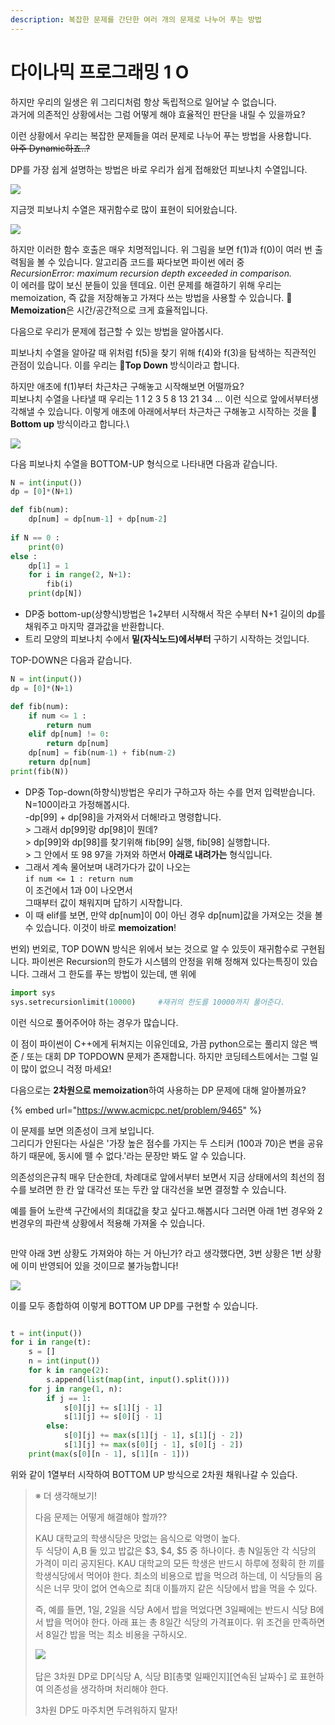 ```yaml
---
description: 복잡한 문제를 간단한 여러 개의 문제로 나누어 푸는 방법
---
```


# 다이나믹 프로그래밍 1 O

하지만 우리의 일생은 위 그리디처럼 항상 독립적으로 일어날 수 없습니다.\
과거에 의존적인 상황에서는 그럼 어떻게 해야 효율적인 판단을 내릴 수 있을까요?

이런 상황에서 우리는 복잡한 문제들을 여러 문제로 나누어 푸는 방법을 사용합니다. \
~~아주 Dynamic하죠..?~~

DP를 가장 쉽게 설명하는 방법은 바로 우리가 쉽게 접해왔던 피보나치 수열입니다.

![](<../.gitbook/assets/image (8).png>)

지금껏 피보나치 수열은 재귀함수로 많이 표현이 되어왔습니다.

![](<../.gitbook/assets/image (1) (1) (3).png>)

하지만 이러한 함수 호출은 매우 치명적입니다. 위 그림을 보면 f(1)과 f(0)이 여러 번 출력됨을 볼 수 있습니다. 알고리즘 코드를 짜다보면 파이썬 에러 중\
_RecursionError: maximum recursion depth exceeded in comparison._\
이 에러를 많이 보신 분들이 있을 텐데요. 이런 문제를 해결하기 위해 우리는 memoization, 즉 값을 저장해놓고 가져다 쓰는 방법을 사용할 수 있습니다. 📌**Memoization**은 시간/공간적으로 크게 효율적입니다.

다음으로 우리가 문제에 접근할 수 있는 방법을 알아봅시다.

피보나치 수열을 알아갈 때 위처럼 f(5)을 찾기 위해 f(4)와 f(3)을 탐색하는 직관적인 관점이 있습니다. 이를 우리는 📌**Top Down** 방식이라고 합니다.

하지만 애초에 f(1)부터 차근차근 구해놓고 시작해보면 어떨까요?\
피보나치 수열을 나타낼 때 우리는 1 1 2 3 5 8 13 21 34 … 이런 식으로 앞에서부터생각해낼 수 있습니다. 이렇게 애초에 아래에서부터 차근차근 구해놓고 시작하는 것을 📌**Bottom up** 방식이라고 합니다.\


![](<../.gitbook/assets/image (9) (2).png>)

다음 피보나치 수열을  BOTTOM-UP 형식으로 나타내면 다음과 같습니다.

```python
N = int(input())
dp = [0]*(N+1)

def fib(num):
    dp[num] = dp[num-1] + dp[num-2]
    
if N == 0 :
    print(0)
else :
    dp[1] = 1
    for i in range(2, N+1):
        fib(i)
    print(dp[N])
```

* DP중 bottom-up(상향식)방법은 1+2부터 시작해서 작은 수부터 N+1 길이의 dp를 채워주고 마지막 결과값을 반환합니다.
* 트리 모양의 피보나치 수에서 **밑(자식노드)에서부터** 구하기 시작하는 것입니다.



TOP-DOWN은 다음과 같습니다.

```python
N = int(input())
dp = [0]*(N+1)

def fib(num):
    if num <= 1 :
        return num
    elif dp[num] != 0:
        return dp[num]
    dp[num] = fib(num-1) + fib(num-2)
    return dp[num]
print(fib(N))
```

* DP중 Top-down(하향식)방법은 우리가 구하고자 하는 수를 먼저 입력받습니다. N=100이라고 가정해봅시다.\
  \-dp\[99] + dp\[98]을 가져와서 더해!라고 명령합니다.\
  \> 그래서 dp\[99]랑 dp\[98]이 뭔데?\
  \> dp\[99]와 dp\[98]를 찾기위해 fib\[99] 실행, fib\[98] 실행합니다.\
  \> 그 안에서 또 98 97을 가져와  하면서 **아래로 내려가는** 형식입니다.
* 그래서 계속 물어보며 내려가다가 값이 나오는\
  `if num <= 1 : return num`\
  이 조건에서 1과 0이 나오면서\
  그때부터 값이 채워지며 답하기 시작합니다.
* 이 때 elif를 보면, 만약 dp\[num]이 0이 아닌 경우 dp\[num]값을 가져오는 것을 볼 수 있습니다. 이것이 바로 **memoization**!

번외)  번외로, TOP DOWN 방식은 위에서 보는 것으로 알 수 있듯이 재귀함수로 구현됩니다. 파이썬은 Recursion의 한도가 시스템의 안정을 위해 정해져 있다는특징이  있습니다. 그래서 그 한도를 푸는 방법이 있는데, 맨 위에

```python
import sys     
sys.setrecursionlimit(10000)     #재귀의 한도를 10000까지 풀어준다.
```

이런 식으로 풀어주어야 하는 경우가 많습니다.

이 점이 파이썬이 C++에게 뒤쳐지는 이유인데요, 가끔 python으로는 풀리지 않은 백준 / 또는 대회 DP TOPDOWN 문제가 존재합니다. 하지만 코딩테스트에서는 그럴 일이 많이 없으니 걱정 마세요!





다음으로는 **2차원으로 memoization**하여 사용하는 DP 문제에 대해 알아볼까요?

{% embed url="https://www.acmicpc.net/problem/9465" %}

이 문제를 보면 의존성이 크게 보입니다.\
그리디가 안된다는 사실은 '가장 높은 점수를 가지는 두 스티커 (100과 70)은 변을 공유하기 때문에, 동시에 뗄 수 없다.'라는 문장만 봐도 알 수 있습니다.

의존성의은규칙 매우 단순한데, 차례대로 앞에서부터 보면서 지금 상태에서의 최선의 점수를 보려면 한 칸 앞 대각선 또는 두칸 앞 대각선을 보면 결정할 수 있습니다.



예를 들어 노란색 구간에서의 최대값을 찾고 싶다고.해봅시다 그러면 아래 1번 경우와 2번경우의 파란색 상황에서 적용해 가져올 수 있습니다.

<figure><img src="../.gitbook/assets/image (5) (3).png" alt=""><figcaption></figcaption></figure>

만약 아래 3번 상황도 가져와야 하는 거 아닌가? 라고 생각했다면, 3번 상황은 1번 상황에 이미 반영되어 있을 것이므로 불가능합니다!

![](<../.gitbook/assets/image (10).png>)

이를 모두 종합하여 이렇게 BOTTOM UP DP를 구현할 수 있습니다.

<figure><img src="../.gitbook/assets/image (2) (2) (1).png" alt=""><figcaption></figcaption></figure>

```python
t = int(input())
for i in range(t):
    s = []
    n = int(input())
    for k in range(2):
        s.append(list(map(int, input().split())))
    for j in range(1, n):
        if j == 1:
            s[0][j] += s[1][j - 1]
            s[1][j] += s[0][j - 1]
        else:
            s[0][j] += max(s[1][j - 1], s[1][j - 2])
            s[1][j] += max(s[0][j - 1], s[0][j - 2])
    print(max(s[0][n - 1], s[1][n - 1]))

```

위와 같이 1열부터 시작하여 BOTTOM UP 방식으로 2차원 채워나갈 수 있습다.



> ※ 더 생각해보기!
>
> 다음 문제는 어떻게 해결해야 할까??
>
> KAU 대학교의 학생식당은 맛없는 음식으로 악명이 높다. \
> 두 식당이 A,B 둘 있고 밥값은 $3, $4, $5 중 하나이다. 총 N일동안 각 식당의 가격이 미리 공지된다. KAU 대학교의 모든 학생은 반드시 하루에 정확히 한 끼를 학생식당에서 먹어야 한다. 최소의 비용으로 밥을 먹으려 하는데, 이 식당들의 음식은 너무 맛이 없어 연속으로 최대 이틀까지 같은 식당에서 밥을 먹을 수 있다.&#x20;
>
> 즉, 예를 들면, 1일, 2일을 식당 A에서 밥을 먹었다면 3일째에는 반드시 식당 B에서 밥을 먹어야 한다. 아래 표는 총 8일간 식당의 가격표이다. 위 조건을 만족하면서 8일간 밥을 먹는 최소 비용을 구하시오.
>
> ![](<../.gitbook/assets/image (13) (1).png>)\
> \
> 답은 3차원 DP로 DP\[식당 A, 식당 B]\[총몇 일째인지]\[연속된 날짜수] 로 표현하여 의존성을 생각하며 처리해야 한다.&#x20;
>
> 3차원 DP도 마주치면 두려워하지 말자!



